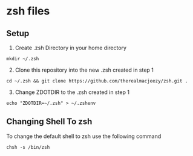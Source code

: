 # zsh files

## Setup
1) Create .zsh Directory in your home directory

`mkdir ~/.zsh`

2) Clone this repository into the new .zsh created in step 1

`cd ~/.zsh && git clone https://github.com/therealmacjeezy/zsh.git .`

3) Change ZDOTDIR to the .zsh created in step 1

`echo "ZDOTDIR=~/.zsh" > ~/.zshenv`

## Changing Shell To zsh
To change the default shell to zsh use the following command

`chsh -s /bin/zsh`

